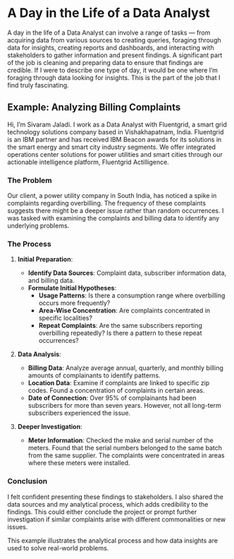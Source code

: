 # A Day in the Life of a Data Analyst

A day in the life of a Data Analyst can involve a range of tasks — from acquiring data from various sources to creating queries, foraging through data for insights, creating reports and dashboards, and interacting with stakeholders to gather information and present findings. A significant part of the job is cleaning and preparing data to ensure that findings are credible. If I were to describe one type of day, it would be one where I’m foraging through data looking for insights. This is the part of the job that I find truly fascinating.

## Example: Analyzing Billing Complaints

Hi, I’m Sivaram Jaladi. I work as a Data Analyst with Fluentgrid, a smart grid technology solutions company based in Vishakhapatnam, India. Fluentgrid is an IBM partner and has received IBM Beacon awards for its solutions in the smart energy and smart city industry segments. We offer integrated operations center solutions for power utilities and smart cities through our actionable intelligence platform, Fluentgrid Actilligence.

### The Problem

Our client, a power utility company in South India, has noticed a spike in complaints regarding overbilling. The frequency of these complaints suggests there might be a deeper issue rather than random occurrences. I was tasked with examining the complaints and billing data to identify any underlying problems.

### The Process

1. **Initial Preparation**:
   - **Identify Data Sources**: Complaint data, subscriber information data, and billing data.
   - **Formulate Initial Hypotheses**:
     - **Usage Patterns**: Is there a consumption range where overbilling occurs more frequently?
     - **Area-Wise Concentration**: Are complaints concentrated in specific localities?
     - **Repeat Complaints**: Are the same subscribers reporting overbilling repeatedly? Is there a pattern to these repeat occurrences?

2. **Data Analysis**:
   - **Billing Data**: Analyze average annual, quarterly, and monthly billing amounts of complainants to identify patterns.
   - **Location Data**: Examine if complaints are linked to specific zip codes. Found a concentration of complaints in certain areas.
   - **Date of Connection**: Over 95% of complainants had been subscribers for more than seven years. However, not all long-term subscribers experienced the issue.

3. **Deeper Investigation**:
   - **Meter Information**: Checked the make and serial number of the meters. Found that the serial numbers belonged to the same batch from the same supplier. The complaints were concentrated in areas where these meters were installed.

### Conclusion

I felt confident presenting these findings to stakeholders. I also shared the data sources and my analytical process, which adds credibility to the findings. This could either conclude the project or prompt further investigation if similar complaints arise with different commonalities or new issues.

This example illustrates the analytical process and how data insights are used to solve real-world problems.
